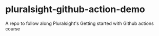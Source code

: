 # pluralsight-github-action-demo
A repo to follow along Pluralsight's Getting started with Github actions course
